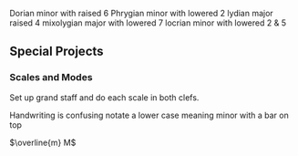 Dorian  minor with raised 6
Phrygian minor with lowered 2
lydian major raised 4
mixolygian major with lowered 7
locrian minor with lowered 2 & 5


## Special Projects

### Scales and Modes

Set up grand staff and do each scale in both clefs.

Handwriting is confusing notate a lower case meaning minor with a bar on top

$\overline{m} M$
